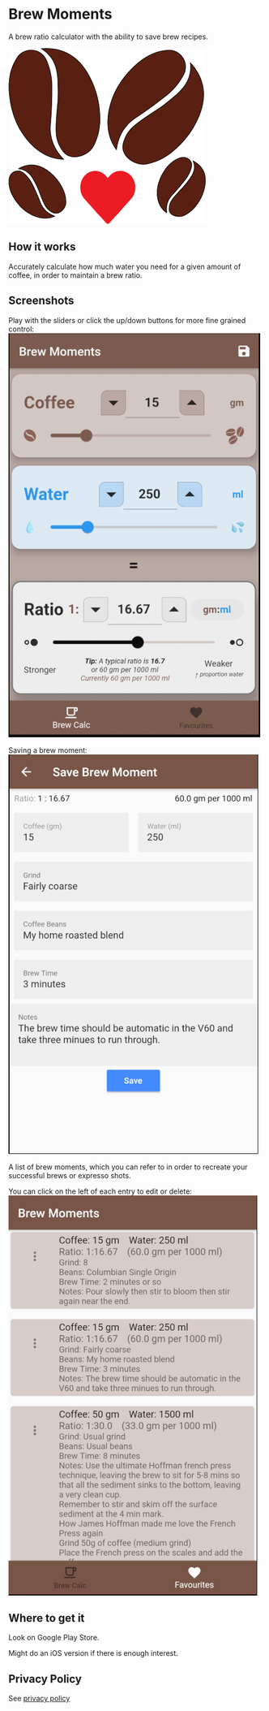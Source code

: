 # Brew Moments

A brew ratio calculator with the ability to save brew recipes.

![Image](images/coffee-beans-andy-version2.png?raw=true)

## How it works

Accurately calculate how much water you need for a given amount of coffee, in order to maintain a brew ratio.

## Screenshots

Play with the sliders or click the up/down buttons for more fine grained control:
![Image](images/Screen%20Shot%202020-09-04%20at%2011.58.06%20am.png?raw=true)

Saving a brew moment:
![Image](images/Screen%20Shot%202020-09-04%20at%2012.41.53%20pm.png?raw=true)


A list of brew moments, which you can refer to in order to recreate your successful brews or expresso shots. 

You can click on the left of each entry to edit or delete:
![Image](images/Screen%20Shot%202020-09-04%20at%2012.41.06%20pm.png?raw=true)


## Where to get it

Look on Google Play Store.

Might do an iOS version if there is enough interest.

## Privacy Policy

See [privacy policy](privacy.html)

